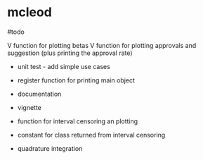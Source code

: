 # mcleod

#todo

V function for plotting betas
V function for plotting approvals and suggestion (plus printing the approval rate)

- unit test - add simple use cases
- register function for printing main object
- documentation
- vignette
- function for interval censoring an plotting
- constant for class returned from interval censoring

- quadrature integration


